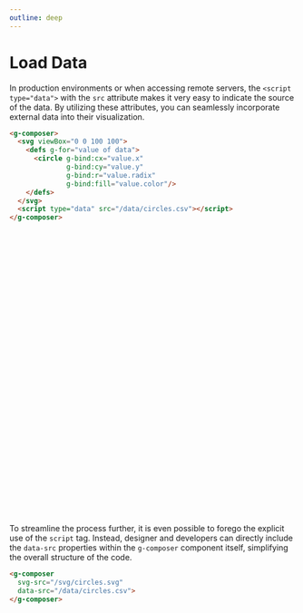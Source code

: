 ```yaml
---
outline: deep
---
```


# Load Data

In production environments or when accessing remote servers, the `<script type="data">`
with the `src` attribute makes it very easy to indicate the source of the data. By utilizing these
attributes, you can seamlessly incorporate external data into their visualization.

```html {10}
<g-composer>
  <svg viewBox="0 0 100 100">
    <defs g-for="value of data">
      <circle g-bind:cx="value.x"
              g-bind:cy="value.y"
              g-bind:r="value.radix"
              g-bind:fill="value.color"/>
    </defs>
  </svg>
  <script type="data" src="/data/circles.csv"></script>
</g-composer>
```

<g-composer>
  <svg viewBox="0 0 100 100">
    <defs g-for="value of data">
      <circle g-bind:cx="value.x"
              g-bind:cy="value.y"
              g-bind:r="value.radix"
              g-bind:fill="value.color"
              g-content="JSON.stringify(data)"/>
    </defs>
  </svg>
  <g-script type="data" src="../../../data/circles.csv"></g-script>
</g-composer>


To streamline the process further, it is even possible to forego the explicit use of the `script`
tag. Instead, designer and developers can directly include the `data-src` properties within
the `g-composer` component itself, simplifying the overall structure of the code.

```html {3}
<g-composer 
  svg-src="/svg/circles.svg" 
  data-src="/data/circles.csv">
</g-composer>
```


